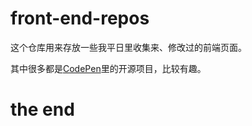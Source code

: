 # front-end-repos
这个仓库用来存放一些我平日里收集来、修改过的前端页面。

其中很多都是[CodePen](https://codepen.io/)里的开源项目，比较有趣。

# the end
